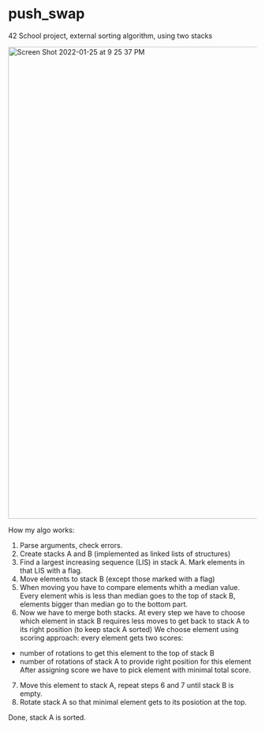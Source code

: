 # push_swap
42 School project, external sorting algorithm, using two stacks

<img width="955" alt="Screen Shot 2022-01-25 at 9 25 37 PM" src="https://user-images.githubusercontent.com/77155006/151036733-32d28117-33f2-4a43-993d-4595dc8f3097.png">

How my algo works:

1. Parse arguments, check errors.
2. Create stacks A and B (implemented as linked lists of structures)
3. Find a largest increasing sequence (LIS) in stack A. Mark elements in that LIS with a flag.
4. Move elements to stack B (except those marked with a flag)
5. When moving you have to compare elements whith a median value. Every element whis is less than median goes
to the top of stack B, elements bigger than median go to the bottom part.
6. Now we have to merge both stacks. At every step we have to choose which element in stack B requires less
moves to get back to stack A to its right position (to keep stack A sorted)
We choose element using scoring approach: every element gets two scores:
- number of rotations to get this element to the top of stack B
- number of rotations of stack A to provide right position for this element
After assigning score we have to pick element with minimal total score.
7. Move this element to stack A, repeat steps 6 and 7 until stack B is empty.
8. Rotate stack A so that minimal element gets to its posiotion at the top.

Done, stack A is sorted.
